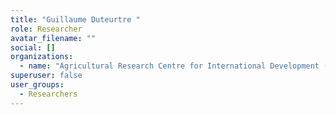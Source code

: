 ```yaml
---
title: "Guillaume Duteurtre "
role: Researcher
avatar_filename: ""
social: []
organizations:
  - name: "Agricultural Research Centre for International Development (CIRAD) "
superuser: false
user_groups:
  - Researchers
---
```

